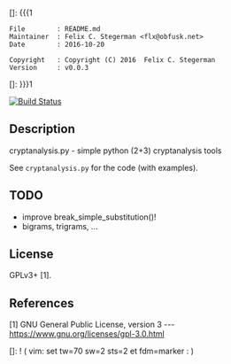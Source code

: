 []: {{{1

    File        : README.md
    Maintainer  : Felix C. Stegerman <flx@obfusk.net>
    Date        : 2016-10-20

    Copyright   : Copyright (C) 2016  Felix C. Stegerman
    Version     : v0.0.3

[]: }}}1

<!-- badge? -->
[![Build Status](https://travis-ci.org/obfusk/cryptanalysis.py.png)](https://travis-ci.org/obfusk/cryptanalysis.py)

## Description

cryptanalysis.py - simple python (2+3) cryptanalysis tools

See `cryptanalysis.py` for the code (with examples).

<!--

## Examples

...

-->

## TODO

  * improve break_simple_substitution()!
  * bigrams, trigrams, ...

## License

GPLv3+ [1].

## References

[1] GNU General Public License, version 3
--- https://www.gnu.org/licenses/gpl-3.0.html

[]: ! ( vim: set tw=70 sw=2 sts=2 et fdm=marker : )
